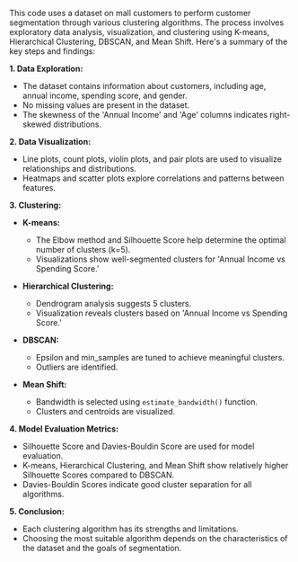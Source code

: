 This code uses a dataset on mall customers to perform customer segmentation through various clustering algorithms. The process involves exploratory data analysis, visualization, and clustering using K-means, Hierarchical Clustering, DBSCAN, and Mean Shift. Here's a summary of the key steps and findings:

**1. Data Exploration:**
   - The dataset contains information about customers, including age, annual income, spending score, and gender.
   - No missing values are present in the dataset.
   - The skewness of the 'Annual Income' and 'Age' columns indicates right-skewed distributions.

**2. Data Visualization:**
   - Line plots, count plots, violin plots, and pair plots are used to visualize relationships and distributions.
   - Heatmaps and scatter plots explore correlations and patterns between features.

**3. Clustering:**
   - **K-means:**
      - The Elbow method and Silhouette Score help determine the optimal number of clusters (k=5).
      - Visualizations show well-segmented clusters for 'Annual Income vs Spending Score.'

   - **Hierarchical Clustering:**
      - Dendrogram analysis suggests 5 clusters.
      - Visualization reveals clusters based on 'Annual Income vs Spending Score.'

   - **DBSCAN:**
      - Epsilon and min_samples are tuned to achieve meaningful clusters.
      - Outliers are identified.

   - **Mean Shift:**
      - Bandwidth is selected using `estimate_bandwidth()` function.
      - Clusters and centroids are visualized.

**4. Model Evaluation Metrics:**
   - Silhouette Score and Davies-Bouldin Score are used for model evaluation.
   - K-means, Hierarchical Clustering, and Mean Shift show relatively higher Silhouette Scores compared to DBSCAN.
   - Davies-Bouldin Scores indicate good cluster separation for all algorithms.

**5. Conclusion:**
   - Each clustering algorithm has its strengths and limitations.
   - Choosing the most suitable algorithm depends on the characteristics of the dataset and the goals of segmentation.

